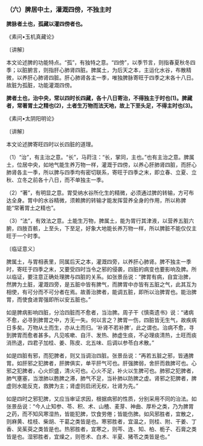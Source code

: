 ### （六）脾居中土，灌溉四傍，不独主时

**脾脉者土也，孤藏以灌四傍者也。**

《素问•玉机真藏论》

〔讲解〕

本文论述脾的功能特点。“孤”，有独特之意。“四傍”，以季节言，则指春夏秋冬四季；以脏腑言，则指肝心肺肾四脏。脾属土，为后天之本，主运化水谷，布散精微，以养肝心肺肾四脏。肝心肺肾各主一季，唯独脾脉寄旺于四季之末各十八日。故脏为孤脏，功能灌溉四傍。

**脾者土也，治中央，常以四时长四藏，各十八日寄治，不得独主于时也(1)。脾藏者，常著胃土之精也(2)，土者生万物而法天地，故上下至头足，不得主时也(3)。**

《素问•太阴阳明论》

〔讲解〕

本文论述脾寄旺四时以长四脏的道理。

（1）“治”，有主治之意。“长”，马莳注：“长，掌同，主也。”也有主治之意。脾属土，位居中央，如地气能生养万物一样，灌溉于四傍，以养心肝肺肾四脏，而肝心肺肾各主一季，所以脾与四季均有密切联系，寄旺于四季之末，即立春、立夏、立秋、立冬之前各十八日，而不单独主一季。

（2）“著”，有明显之意。胃受纳水谷所化生的精微，必须通过脾的转输，方可布达全身。胃中的水谷精微，须赖脾的转输才能发挥营养全身的作用，所以称脾能“常著胃土之精也”。

（3）“法”，有效法之意。土能生万物，脾属土，能为胃行其津液，以营养五脏六腑，四肢百骸，上至头，下至足，好象大地能长养万物一样，所以脾脏不能仅仅主旺于一个时季。

〔临证意义〕

脾属土，与胃相表里，同属后天之本，灌溉四旁，以养肝心肺肾。脾不独主一季时，寄旺于四季之末，又要受四时当令之邪的侵袭，四脏的病变也要影响及脾。所以临证，要注意正确处理脾与四脏的关系。如张景岳说：“脾胃有病，自宜治脾，然脾为土脏，灌溉四旁，是五脏中皆有脾气，而脾胃中亦皆有五脏之气，此其互为相使，有可分而不可分者在焉。故善治脾者，能调五脏，即所以治脾胃也。能治脾胃，而使食进胃强即所以安五脏也。”

如是脾病影响四脏，分洽四脏而不愈者，当治脾。周子干《慎斋遗书》说：“诸病不愈，必寻到脾胃之中，方无一失。何以言之？脾胃一伤，四脏皆无生气，故疾病日多矣。万物从土而生，亦从土而归。‘补肾不若补脾’，此之谓也。治病不愈，寻到脾胃而愈者甚多。凡见咳嗽、自汗、发热、肺虚生痰，不必理痰清热，土旺而痰消热退，四君子加桂、姜、陈皮、北五味、后调以参苓白术散。”

如是四脏有邪，而犯脾者，则又当调治四脏。张景岳说：“再若五脏之邪，皆通脾胃。如肝邪之犯脾者，肝脾俱实，单平肝气可也。肝强脾弱，舍肝而救脾可也。心邪之犯脾者，心火炽盛，清火可也。心火不足，补火以生脾可也。肺邪之犯脾者，肺气壅塞，当泄肺以甦脾之滞，肺气不足，当补肺以防脾之虚。肾邪之犯脾者，脾虚则水能反克，救脾为主；肾虚则启闭无权，壮肾为先。”

如是四时之邪犯脾，又应当审证求因，根据病邪的性质，分别采用不同的治法。如张景岳说：“今人止知参、苓、积、术、山楂、麦芽、神曲、厚朴之类，乃为脾胃之药，而不知风寒湿热，皆能犯脾，饮食劳倦；皆能伤脾。如风邪胜者，宜散之，则麻黄、桂枝、柴胡、干葛之类皆是也。寒邪胜者，宜温之，则桂、附、干姜、丁香、吴茱萸之类皆是也。热邪胜者，宜寒之，则芩、连、知、柏、栀子、石膏之类皆是也。湿邪胜者，宜燥之，则苍术、白术、半夏、猪苓之类皆是也。”
